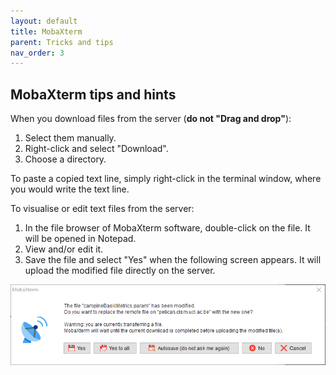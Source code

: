 ```yaml
---
layout: default
title: MobaXterm
parent: Tricks and tips
nav_order: 3
---
```


## MobaXterm tips and hints

When you download files from the server (**do not "Drag and drop"**):
  1. Select them manually.
  2. Right-click and select "Download".
  3. Choose a directory.

To paste a copied text line, simply right-click in the terminal window, where you would write the text line.

To visualise or edit text files from the server:
  1. In the file browser of MobaXterm software, double-click on the file. It will be opened in Notepad.
  2. View and/or edit it.
  3. Save the file and select "Yes" when the following screen appears. It will upload the modified file directly on the server.

![Save-files_image](imgs/Save-file.png)
